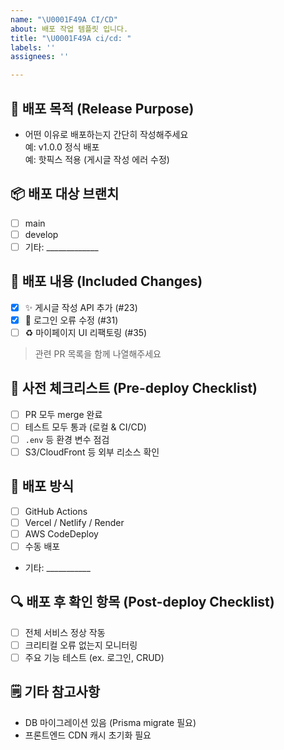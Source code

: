 ```yaml
---
name: "\U0001F49A CI/CD"
about: 배포 작업 템플릿 입니다.
title: "\U0001F49A ci/cd: "
labels: ''
assignees: ''

---
```


## 💚 배포 목적 (Release Purpose)
- 어떤 이유로 배포하는지 간단히 작성해주세요  
  예: v1.0.0 정식 배포  
  예: 핫픽스 적용 (게시글 작성 에러 수정)

## 📦 배포 대상 브랜치
- [ ] main  
- [ ] develop  
- [ ] 기타: _____________

## 🧱 배포 내용 (Included Changes)
- [x] ✨ 게시글 작성 API 추가 (#23)
- [x] 🐞 로그인 오류 수정 (#31)
- [ ] ♻️ 마이페이지 UI 리팩토링 (#35)

> 관련 PR 목록을 함께 나열해주세요

## 🧪 사전 체크리스트 (Pre-deploy Checklist)
- [ ] PR 모두 merge 완료
- [ ] 테스트 모두 통과 (로컬 & CI/CD)
- [ ] `.env` 등 환경 변수 점검
- [ ] S3/CloudFront 등 외부 리소스 확인

## 🚀 배포 방식
- [ ] GitHub Actions
- [ ] Vercel / Netlify / Render
- [ ] AWS CodeDeploy
- [ ] 수동 배포
- 기타: ___________

## 🔍 배포 후 확인 항목 (Post-deploy Checklist)
- [ ] 전체 서비스 정상 작동
- [ ] 크리티컬 오류 없는지 모니터링
- [ ] 주요 기능 테스트 (ex. 로그인, CRUD)

## 🗒 기타 참고사항
- DB 마이그레이션 있음 (Prisma migrate 필요)
- 프론트엔드 CDN 캐시 초기화 필요
